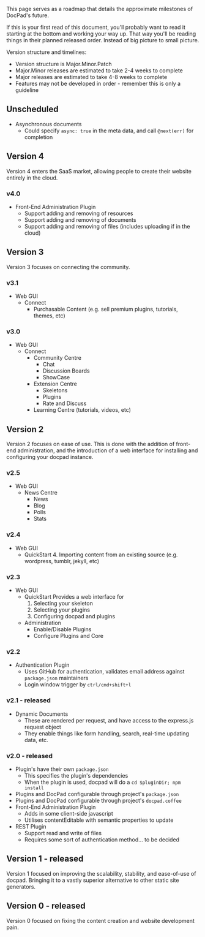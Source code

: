 This page serves as a roadmap that details the approximate milestones of DocPad's future.

If this is your first read of this document, you'll probably want to read it starting at the bottom and working your way up. That way you'll be reading things in their planned released order. Instead of big picture to small picture.

Version structure and timelines:

- Version structure is Major.Minor.Patch
- Major.Minor releases are estimated to take 2-4 weeks to complete
- Major releases are estimated to take 4-8 weeks to complete
- Features may not be developed in order - remember this is only a guideline


## Unscheduled

- Asynchronous documents
	- Could specify `async: true` in the meta data, and call `@next(err)` for completion


## Version 4

Version 4 enters the SaaS market, allowing people to create their website entirely in the cloud.

### v4.0

- Front-End Administration Plugin
	- Support adding and removing of resources
	- Support adding and removing of documents
	- Support adding and removing of files (includes uploading if in the cloud)


## Version 3

Version 3 focuses on connecting the community.

### v3.1

- Web GUI
	- Connect
		- Purchasable Content (e.g. sell premium plugins, tutorials, themes, etc)

### v3.0

- Web GUI
	- Connect
		- Community Centre
			- Chat
			- Discussion Boards
			- ShowCase
		- Extension Centre
			- Skeletons
			- Plugins
			- Rate and Discuss
		- Learning Centre (tutorials, videos, etc)


## Version 2

Version 2 focuses on ease of use. This is done with the addition of front-end administration, and the introduction of a web interface for installing and configuring your docpad instance.


### v2.5

- Web GUI
	- News Centre
		- News
		- Blog
		- Polls
		- Stats


### v2.4

- Web GUI
	- QuickStart
		4. Importing content from an existing source (e.g. wordpress, tumblr, jekyll, etc)


### v2.3

- Web GUI
	- QuickStart
		Provides a web interface for
		1. Selecting your skeleton
		2. Selecting your plugins
		3. Configuring docpad and plugins
	- Administration
		- Enable/Disable Plugins
		- Configure Plugins and Core


### v2.2

- Authentication Plugin
	- Uses GitHub for authentication, validates email address against `package.json` maintainers
	- Login window trigger by `ctrl/cmd+shift+l`

### v2.1 **- released**

- Dynamic Documents
	- These are rendered per request, and have access to the express.js request object
	- They enable things like form handling, search, real-time updating data, etc.

### v2.0 **- released**

- Plugin's have their own `package.json`
	- This specifies the plugin's dependencies
	- When the plugin is used, docpad will do a `cd $pluginDir; npm install`
- Plugins and DocPad configurable through project's `package.json`
- Plugins and DocPad configurable through project's `docpad.coffee`
- Front-End Administration Plugin
	- Adds in some client-side javascript
	- Utilises contentEditable with semantic properties to update
- REST Plugin
	- Support read and write of files
	- Requires some sort of authentication method... to be decided



## Version 1 **- released**

Version 1 focused on improving the scalability, stability, and ease-of-use of docpad. Bringing it to a vastly superior alternative to other static site generators.

## Version 0 **- released**

Version 0 focused on fixing the content creation and website development pain.